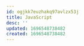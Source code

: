 ```yaml
---
id: ogjkk7euzhakq97avlzx53j
title: JavaScript
desc: ''
updated: 1696548738482
created: 1696548738482
---
```

